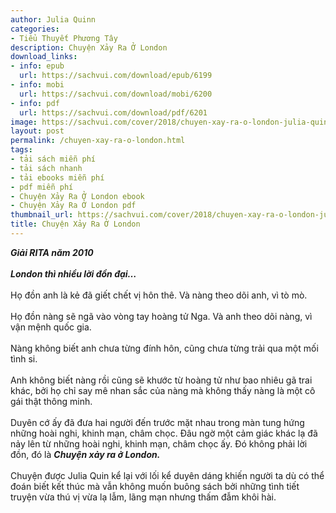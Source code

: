 ```yaml
---
author: Julia Quinn
categories:
- Tiểu Thuyết Phương Tây
description: Chuyện Xảy Ra Ở London
download_links:
- info: epub
  url: https://sachvui.com/download/epub/6199
- info: mobi
  url: https://sachvui.com/download/mobi/6200
- info: pdf
  url: https://sachvui.com/download/pdf/6201
image: https://sachvui.com/cover/2018/chuyen-xay-ra-o-london-julia-quinn.jpg
layout: post
permalink: /chuyen-xay-ra-o-london.html
tags:
- tải sách miễn phí
- tải sách nhanh
- tải ebooks miễn phí
- pdf miễn phí
- Chuyện Xảy Ra Ở London ebook
- Chuyện Xảy Ra Ở London pdf
thumbnail_url: https://sachvui.com/cover/2018/chuyen-xay-ra-o-london-julia-quinn.jpg
title: Chuyện Xảy Ra Ở London
---
```


 <div class="item-desc text-justify"> <p><strong><em>Giải RITA năm 2010</em></strong><br><br><em><strong>London thì nhiều lời đồn đại…</strong></em><br><br>Họ đồn anh là kẻ đã giết chết vị hôn thê. Và nàng theo dõi anh, vì tò mò.<br><br>Họ đồn nàng sẽ ngã vào vòng tay hoàng tử Nga. Và anh theo dõi nàng, vì vận mệnh quốc gia.<br><br>Nàng không biết anh chưa từng đính hôn, cũng chưa từng trải qua một mối tình si.<br><br>Anh không biết nàng rồi cũng sẽ khước từ hoàng tử như bao nhiêu gã trai khác, bởi họ chỉ say mê nhan sắc của nàng mà không thấy nàng là một cô gái thật thông minh.<br><br>Duyên cớ ấy đã đưa hai người đến trước mặt nhau trong màn tung hứng những hoài nghi, khinh mạn, châm chọc. Đâu ngờ một cảm giác khác lạ đã nảy lên từ những hoài nghi, khinh mạn, châm chọc ấy. Đó không phải lời đồn, đó là <em><strong>Chuyện xảy ra ở London.</strong></em><br><br>Chuyện được Julia Quin kể lại với lối kể duyên dáng khiến người ta dù có thể đoán biết kết thúc mà vẫn không muốn buông sách bởi những tình tiết truyện vừa thú vị vừa lạ lẫm, lãng mạn nhưng thấm đẫm khôi hài. </p> </div>